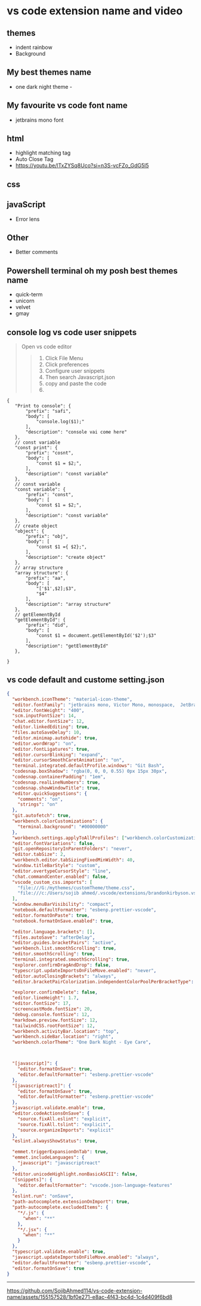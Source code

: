 # vs code extension name and video
## themes
- indent rainbow
- Background
## My best themes name
- one dark night theme - 
## My favourite vs code font name
- jetbrains mono font
## html
- highlight matching tag
- Auto Close Tag
- https://youtu.be/lTxZYSq8Uco?si=n3S-vcFZo_GdG5l5
## css
## javaScript
- Error lens
## Other
- Better comments
## Powershell terminal oh my posh best themes name
- quick-term
- unicorn
- velvet
- gmay
## console log vs code user snippets
> Open vs code editor
>> 1. Click File Menu
>> 2. Click preferences
>> 3. Configure user snippets
>> 4. Then search Javascript.json
>> 5. copy and paste the code
>> 6.
 ``` snippets
{
	"Print to console": {
		"prefix": "safi",
		"body": [
			"console.log($1);"
		],
		"description": "console vai come here"
	},
	// const variable
	"const print": {
		"prefix": "cosnt",
		"body": [
			"const $1 = $2;",
		],
		"description": "const variable"
	},
	// const variable
	"const variable": {
		"prefix": "const",
		"body": [
			"const $1 = $2;",
		],
		"description": "const variable"
	},
	// create object
	"object": {
		"prefix": "obj",
		"body": [
			"const $1 ={ $2};",
		],
		"description": "create object"
	},
	// array structure
	"array structure": {
		"prefix": "aa",
		"body": [
			"['$1',$2];$3",
			"$4"
		],
		"description": "array structure"
	},
	// getElementById
	"getElementById": {
		"prefix": "did",
		"body": [
			"const $1 = document.getElementById('$2');$3"
		],
		"description": "getElementById"
	},

}
```

## vs code default and custome setting.json
``` json
{
  "workbench.iconTheme": "material-icon-theme",
  "editor.fontFamily": "jetbrains mono, Victor Mono, monospace,  JetBrainsMono Nerd Font Mono",
  "editor.fontWeight": "400",
  "scm.inputFontSize": 14,
  "chat.editor.fontSize": 12,
  "editor.linkedEditing": true,
  "files.autoSaveDelay": 10,
  "editor.minimap.autohide": true,
  "editor.wordWrap": "on",
  "editor.fontLigatures": true,
  "editor.cursorBlinking": "expand",
  "editor.cursorSmoothCaretAnimation": "on",
  "terminal.integrated.defaultProfile.windows": "Git Bash",
  "codesnap.boxShadow": "rgba(0, 0, 0, 0.55) 0px 15px 30px",
  "codesnap.containerPadding": "1em",
  "codesnap.realLineNumbers": true,
  "codesnap.showWindowTitle": true,
  "editor.quickSuggestions": {
    "comments": "on",
    "strings": "on"
  },
  "git.autofetch": true,
  "workbench.colorCustomizations": {
    "terminal.background": "#00000000"
  },
  "workbench.settings.applyToAllProfiles": ["workbench.colorCustomizations"],
  "editor.fontVariations": false,
  "git.openRepositoryInParentFolders": "never",
  "editor.tabSize": 2,
  "workbench.editor.tabSizingFixedMinWidth": 40,
  "window.titleBarStyle": "custom",
  "editor.overtypeCursorStyle": "line",
  "chat.commandCenter.enabled": false,
  "vscode_custom_css.imports": [
    "file:///G:/mythemes/customTheme/theme.css",
    "file:///c:/Users/sojib ahmed/.vscode/extensions/brandonkirbyson.vscode-animations-2.0.7/dist/updateHandler.js"
  ],
  "window.menuBarVisibility": "compact",
  "notebook.defaultFormatter": "esbenp.prettier-vscode",
  "editor.formatOnPaste": true,
  "notebook.formatOnSave.enabled": true,

  "editor.language.brackets": [],
  "files.autoSave": "afterDelay",
  "editor.guides.bracketPairs": "active",
  "workbench.list.smoothScrolling": true,
  "editor.smoothScrolling": true,
  "terminal.integrated.smoothScrolling": true,
  "explorer.confirmDragAndDrop": false,
  "typescript.updateImportsOnFileMove.enabled": "never",
  "editor.autoClosingBrackets": "always",
  "editor.bracketPairColorization.independentColorPoolPerBracketType": true,

  "explorer.confirmDelete": false,
  "editor.lineHeight": 1.7,
  "editor.fontSize": 17,
  "screencastMode.fontSize": 20,
  "debug.console.fontSize": 12,
  "markdown.preview.fontSize": 12,
  "tailwindCSS.rootFontSize": 12,
  "workbench.activityBar.location": "top",
  "workbench.sideBar.location": "right",
  "workbench.colorTheme": "One Dark Night - Eye Care",



  "[javascript]": {
    "editor.formatOnSave": true,
    "editor.defaultFormatter": "esbenp.prettier-vscode"
  },
  "[javascriptreact]": {
    "editor.formatOnSave": true,
    "editor.defaultFormatter": "esbenp.prettier-vscode"
  },
  "javascript.validate.enable": true,
  "editor.codeActionsOnSave": {
    "source.fixAll.eslint": "explicit",
    "source.fixAll.tslint": "explicit",
    "source.organizeImports": "explicit"
  },
  "eslint.alwaysShowStatus": true,

  "emmet.triggerExpansionOnTab": true,
  "emmet.includeLanguages": {
    "javascript": "javascriptreact"
  },
  "editor.unicodeHighlight.nonBasicASCII": false,
  "[snippets]": {
    "editor.defaultFormatter": "vscode.json-language-features"
  },
  "eslint.run": "onSave",
  "path-autocomplete.extensionOnImport": true,
  "path-autocomplete.excludedItems": {
    "*/.js": {
      "when": "**"
    },
    "*/.jsx": {
      "when": "**"
    }
  },
  "typescript.validate.enable": true,
  "javascript.updateImportsOnFileMove.enabled": "always",
  "editor.defaultFormatter": "esbenp.prettier-vscode",
  "editor.formatOnSave": true
}

```

---


https://github.com/SojibAhmed114/vs-code-extension-name/assets/155157528/1bf0e271-e8ac-4f43-bc4d-1c4d409f6bd8

